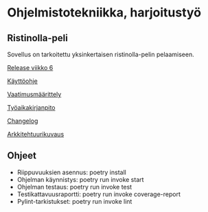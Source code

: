 # Ohjelmistotekniikka, harjoitustyö

## Ristinolla-peli
Sovellus on tarkoitettu yksinkertaisen ristinolla-pelin pelaamiseen.




[Release viikko 6](https://github.com/xcvbnmas/ot-harjoitustyo/releases/tag/viikko6)

[Käyttöohje](https://github.com/xcvbnmas/ot-harjoitustyo/blob/master/dokumentaatio/kayttoohje.md)

[Vaatimusmäärittely](https://github.com/xcvbnmas/ot-harjoitustyo/blob/master/dokumentaatio/vaatimusmaarittely.md)

[Työaikakirjanpito](https://github.com/xcvbnmas/ot-harjoitustyo/blob/master/dokumentaatio/tyoaikakirjanpito.md)

[Changelog](https://github.com/xcvbnmas/ot-harjoitustyo/blob/master/dokumentaatio/changelog.md)

[Arkkitehtuurikuvaus](https://github.com/xcvbnmas/ot-harjoitustyo/blob/master/dokumentaatio/arkkitehtuuri.md)



## Ohjeet

- Riippuvuuksien asennus: poetry install
- Ohjelman käynnistys: poetry run invoke start
- Ohjelman testaus: poetry run invoke test
- Testikattavuusraportti: poetry run invoke coverage-report
- Pylint-tarkistukset: poetry run invoke lint


